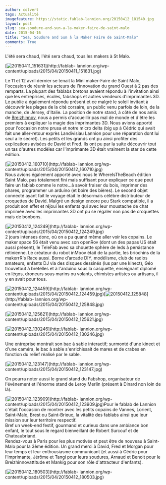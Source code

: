 ```yaml
---
author: colvert
tags: Actualité
imagefeature: https://static.fablab-lannion.org/20150412_181540.jpg
layout: post
slug: sea-soudure-and-sun-a-la-maker-faire-de-saint-malo
date: 2015-04-16
title: "Sea, Soudure and Sun à la Maker Faire de Saint-Malo"
comments: True
---
```

L'été sera chaud, l'été sera chaud, tous les makers à St Malo.

[![20150411_151631](https://static.fablab-lannion.org/20150411_151631-1024x576.jpg)](http://fablab-
lannion.org/wp-content/uploads/2015/04/20150411_151631.jpg)

Le 11 et 12 avril dernier se tenait la Mini maker-Faire de Saint Malo,
l'occasion de réunir les acteurs de l'innovation du grand Ouest à 2 pas des
remparts. La plupart des fablabs bretons avaient répondu à l'invitation ainsi
que les entreprises, écoles, fabshops et autres vendeurs d'imprimantes 3D. Le
public a également répondu présent et ce malgré le soleil invitant à découvrir
les plages de la cité corsaire, un public venu parfois de loin, de la manche,
de Jersey, d'Italie. La position de notre stand, à côté de nos amis de
[Breizhinnov](http://www.breizhinnov.fr/), nous a permis d'accueillir pas mal
de monde et d'être les premiers à expliquer la magie des imprimantes 3D. Nous
avions apporté pour l'occasion notre prusa et notre micro delta (big up à
Cédric qui avait fait une aller-retour exprès Landivisiau Lannion pour une
réparation dont lui seul a le secret). Les petits et les grands ont pu ainsi
profiter des explications avisées de David et Fred. Ils ont pu par la suite
découvrir tout un tas d'autres modèles car l'imprimante 3D était vraiment la
star de cette édition.

[![20150412_160710](https://static.fablab-lannion.org/20150412_160710-1024x576.jpg)](http://fablab-
lannion.org/wp-content/uploads/2015/04/20150412_160710.jpg)  
Nous avions également apporté avec nous le WhereIsTheBeach édition Saint Malo,
pas totalement fini mais suffisant pour expliquer ce que peut faire un fablab
comme le notre…à savoir fraiser du bois, imprimer des phares, programmer un
arduino (et boire des bières). Le second objet connecté ayant fait le voyage
était le désormais célèbre distributeur de croquettes de David. Malgré un
design encore peu Stark compatible, il a produit son effet et réjoui les
enfants qui avec leur moustache de chat imprimée avec les imprimantes 3D ont
pu se régaler non pas de croquettes mais de bonbons.



[![20150412_124249](https://static.fablab-lannion.org/20150412_124249-1024x576.jpg)](http://fablab-
lannion.org/wp-content/uploads/2015/04/20150412_124249.jpg)  
2 jours intenses donc, où on a pu quand même aller voir les copains. Le maker
space 56 était venu avec son openRov (dont un des papas US était aussi
présent), le TeleFab avec sa chouette sphère de leds à persistance rétinienne.
Le créateur du robot inMoov était de la partie, les briochins de la makerrR's
Race aussi. Borne d’arcade DIY, modélisme, club de radios amateurs, enfants DJ
via des disques dessinés (lus par une kinect), Géo trouvetout à bretelles et à
l'arduino sous la casquette, enseignant diplomé en légos, droneurs sous marins
ou volants, chimistes artistes ou artisans, il y en avait pour tous.

[![20150412_124459](https://static.fablab-lannion.org/20150412_124459-1024x576.jpg)](http://fablab-
lannion.org/wp-
content/uploads/2015/04/20150412_124459.jpg)[![20150412_125848](https://static.fablab-lannion.org/20150412_125848-1024x576.jpg)](http://fablab-
lannion.org/wp-content/uploads/2015/04/20150412_125848.jpg)

[![20150412_125621](https://static.fablab-lannion.org/20150412_125621-1024x576.jpg)](http://fablab-
lannion.org/wp-content/uploads/2015/04/20150412_125621.jpg)

[![20150412_130246](https://static.fablab-lannion.org/20150412_130246-1024x576.jpg)](http://fablab-
lannion.org/wp-content/uploads/2015/04/20150412_130246.jpg)

Une entreprise montrait son bac à sable interactif; surmonté d'une kinect et
d'une caméra, le bac à sable s'enrichissait de mares et de crabes en fonction
du relief réalisé par le sable.

[![20150412_123147](https://static.fablab-lannion.org/20150412_123147-1024x576.jpg)](http://fablab-
lannion.org/wp-content/uploads/2015/04/20150412_123147.jpg)









On pourra noter aussi le grand stand du Fabshop, organisateur de l'événement
et l'énorme stand de Leroy Merlin (présent à Dinard non loin de là).

[![20150412_123909](https://static.fablab-lannion.org/20150412_123909-1024x576.jpg)](http://fablab-
lannion.org/wp-content/uploads/2015/04/20150412_123909.jpg)Pour le fablab de
Lannion c'était l'occasion de montrer avec les petits copains de Vannes,
Lorient, Saint-Malo, Brest ou Saint-Brieuc, la vitalité des fablabs ainsi que
leur mission sur leur territoire respectif.  
Bref un week-end festif, gourmand et curieux dans une ambiance bon enfant, le
tout sous le regard bienveillant de Robert Surcouf et de Chateaubriand.  
Rendez-vous à Paris pour les plus motivés et peut être de nouveau à Saint-Malo
pour la 3ème édition. Un grand merci à David, Fred et Morgan pour leur temps
et leur enthousiasme communicant (et aussi à Cédric pour l'imprimante, Jérôme
et Tangi pour leurs soudures, Arnaud et Benoit pour le Breizhinnovattitude et
Mankig pour son rôle d'attracteur d'enfants).

[![20150412_180503](https://static.fablab-lannion.org/20150412_180503-e1429216173937-1024x576.jpg)](http://fablab-
lannion.org/wp-content/uploads/2015/04/20150412_180503.jpg)


